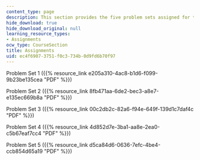 ```yaml
---
content_type: page
description: This section provides the five problem sets assigned for the course.
hide_download: true
hide_download_original: null
learning_resource_types:
- Assignments
ocw_type: CourseSection
title: Assignments
uid: ec4f6907-3751-f0c3-734b-0d9fd6b70f97
---
```


Problem Set 1 ({{% resource_link e205a310-4ac8-b1d6-f099-9b23be135cea "PDF" %}})

Problem Set 2 ({{% resource_link 8fb471aa-6de2-bec3-a8e7-e135ec669b8a "PDF" %}})

Problem Set 3 ({{% resource_link 00c2db2c-82a6-f94e-649f-139d1c7daf4c "PDF" %}})

Problem Set 4 ({{% resource_link 4d852d7e-3ba1-aa8e-2ea0-c5b67eaf7cc4 "PDF" %}})

Problem Set 5 ({{% resource_link d5ca84d6-0636-7efc-4be4-ccb854d65a19 "PDF" %}})
